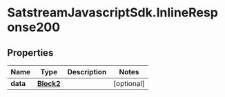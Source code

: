 # SatstreamJavascriptSdk.InlineResponse200

## Properties
Name | Type | Description | Notes
------------ | ------------- | ------------- | -------------
**data** | [**Block2**](Block2.md) |  | [optional] 
